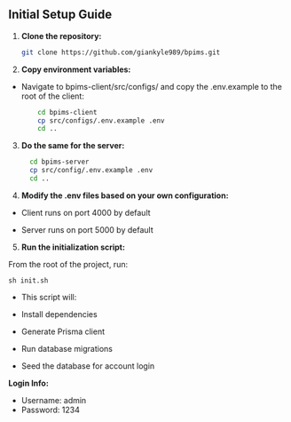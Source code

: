 ## Initial Setup Guide

1. **Clone the repository:**

   ```bash
   git clone https://github.com/giankyle989/bpims.git

2. **Copy environment variables:**

- Navigate to bpims-client/src/configs/ and copy the .env.example to the root of the client:
  ```bash
      cd bpims-client
      cp src/configs/.env.example .env
      cd ..

3. **Do the same for the server:**
    ```bash
      cd bpims-server
      cp src/config/.env.example .env
      cd ..

4. **Modify the .env files based on your own configuration:**

 - Client runs on port 4000 by default

 - Server runs on port 5000 by default

5. **Run the initialization script:**

From the root of the project, run:

`sh init.sh`

 - This script will:

 - Install dependencies

 - Generate Prisma client

 - Run database migrations

 - Seed the database for account login

**Login Info:**

 - Username: admin
 - Password: 1234
